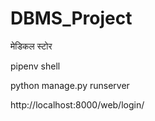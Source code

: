 # DBMS_Project
मेडिकल स्टोर

pipenv shell

python manage.py runserver

http://localhost:8000/web/login/